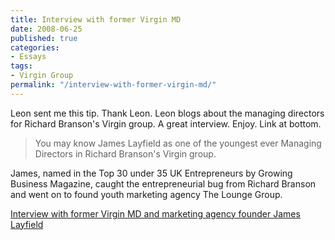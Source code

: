 ```yaml
---
title: Interview with former Virgin MD
date: 2008-06-25
published: true
categories:
- Essays
tags:
- Virgin Group
permalink: "/interview-with-former-virgin-md/"
---
```

Leon sent me this tip. Thank Leon. Leon blogs about the managing directors for Richard Branson's Virgin group. A great interview. Enjoy. Link at bottom.

>You may know James Layfield as one of the youngest ever Managing Directors in Richard Branson's Virgin group.

James, named in the Top 30 under 35 UK Entrepreneurs by Growing Business Magazine, caught the entrepreneurial bug from Richard Branson and went on to found youth marketing agency The Lounge Group.

[Interview with former Virgin MD and marketing agency founder James Layfield](http://www.leonbaileygreen.com/index.php/site/permalink/interview_virgin_marketing_lounge_group_james_layfield/)